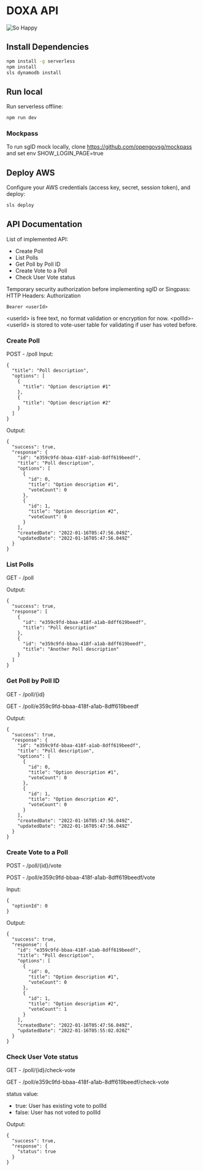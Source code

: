 # DOXA API

![So Happy](https://github.com/Hack-22-OGP/doxa-api/actions/workflows/ci.yml/badge.svg)

## Install Dependencies

```sh
npm install -g serverless
npm install
sls dynamodb install
```

## Run local

Run serverless offline:

```sh
npm run dev
```

### Mockpass

To run sgID mock locally, clone https://github.com/opengovsg/mockpass and set env SHOW_LOGIN_PAGE=true

## Deploy AWS

Configure your AWS credentials (access key, secret, session token), and deploy:

```sh
sls deploy
```

## API Documentation

List of implemented API:

- Create Poll
- List Polls
- Get Poll by Poll ID
- Create Vote to a Poll
- Check User Vote status

Temporary security authorization before implementing sgID or Singpass:
HTTP Headers: Authorization

```
Bearer <userId>
```

\<userId\> is free text, no format validation or encryption for now. \<pollId\>-\<userId\> is stored to vote-user table for validating if user has voted before.

### Create Poll

POST - /poll
Input:

```
{
  "title": "Poll description",
  "options": [
    {
      "title": "Option description #1"
    },
    {
      "title": "Option description #2"
    }
  ]
}
```

Output:

```
{
  "success": true,
  "response": {
    "id": "e359c9fd-bbaa-418f-a1ab-8dff619beedf",
    "title": "Poll description",
    "options": [
      {
        "id": 0,
        "title": "Option description #1",
        "voteCount": 0
      },
      {
        "id": 1,
        "title": "Option description #2",
        "voteCount": 0
      }
    ],
    "createdDate": "2022-01-16T05:47:56.049Z",
    "updatedDate": "2022-01-16T05:47:56.049Z"
  }
}
```

### List Polls

GET - /poll

Output:

```
{
  "success": true,
  "response": [
    {
      "id": "e359c9fd-bbaa-418f-a1ab-8dff619beedf",
      "title": "Poll description"
    },
    {
      "id": "e359c9fd-bbaa-418f-a1ab-8dff619beedf",
      "title": "Another Poll description"
    }
  ]
}
```

### Get Poll by Poll ID

GET - /poll/{id}

GET - /poll/e359c9fd-bbaa-418f-a1ab-8dff619beedf

Output:

```
{
  "success": true,
  "response": {
    "id": "e359c9fd-bbaa-418f-a1ab-8dff619beedf",
    "title": "Poll description",
    "options": [
      {
        "id": 0,
        "title": "Option description #1",
        "voteCount": 0
      },
      {
        "id": 1,
        "title": "Option description #2",
        "voteCount": 0
      }
    ],
    "createdDate": "2022-01-16T05:47:56.049Z",
    "updatedDate": "2022-01-16T05:47:56.049Z"
  }
}
```

### Create Vote to a Poll

POST - /poll/{id}/vote

POST - /poll/e359c9fd-bbaa-418f-a1ab-8dff619beedf/vote

Input:

```
{
  "optionId": 0
}
```

Output:

```
{
  "success": true,
  "response": {
    "id": "e359c9fd-bbaa-418f-a1ab-8dff619beedf",
    "title": "Poll description",
    "options": [
      {
        "id": 0,
        "title": "Option description #1",
        "voteCount": 0
      },
      {
        "id": 1,
        "title": "Option description #2",
        "voteCount": 1
      }
    ],
    "createdDate": "2022-01-16T05:47:56.049Z",
    "updatedDate": "2022-01-16T05:55:02.020Z"
  }
}
```

### Check User Vote status

GET - /poll/{id}/check-vote

GET - /poll/e359c9fd-bbaa-418f-a1ab-8dff619beedf/check-vote

status value:

- true: User has existing vote to pollId
- false: User has not voted to pollId

Output:

```
{
  "success": true,
  "response": {
    "status": true
  }
}
```
